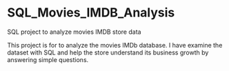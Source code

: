 # SQL_Movies_IMDB_Analysis

SQL project to analyze movies IMDB store data

This project is for to analyze the movies IMDb database. 
I have examine the dataset with SQL and help the store understand its business growth by answering simple questions.
